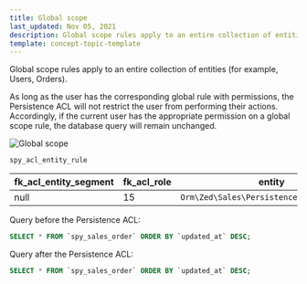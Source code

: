 ```yaml
---
title: Global scope
last_updated: Nov 05, 2021
description: Global scope rules apply to an entire collection of entities (for example, Users, Orders).
template: concept-topic-template
---
```


Global scope rules apply to an entire collection of entities (for example, Users, Orders).

As long as the user has the corresponding global rule with permissions, the Persistence ACL will not restrict the user from performing their actions. Accordingly, if the current user has the appropriate permission on a global scope rule, the database query will remain unchanged.

![Global scope](https://confluence-connect.gliffy.net/embed/image/61268adb-9b3c-46f4-a83c-ed5862420298.png?utm_medium=live&utm_source=custom)

`spy_acl_entity_rule`

| fk_acl_entity_segment | fk_acl_role | entity | permission_mask | scope |
|-----|-----|-----|-----|-----|
| null | 15  | `Orm\Zed\Sales\Persistence\SpySalesOrder` | `AclEntityConstants::OPERATION_MASK_READ` | `AclEntityConstants::SCOPE_GLOBAL` |

Query before the Persistence ACL:
```sql
SELECT * FROM `spy_sales_order` ORDER BY `updated_at` DESC;
```

Query after the Persistence ACL:
```sql
SELECT * FROM `spy_sales_order` ORDER BY `updated_at` DESC;
```

